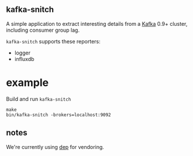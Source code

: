 kafka-snitch
------------

A simple application to extract interesting details from a [Kafka](http://kafka.apache.org) 0.9+ cluster, including consumer group lag.

`kafka-snitch` supports these reporters:

- logger
- influxdb

# example

Build and run `kafka-snitch`

```
make
bin/kafka-snitch -brokers=localhost:9092
```

## notes

We're currently using [dep](https://github.com/golang/dep) for vendoring.
